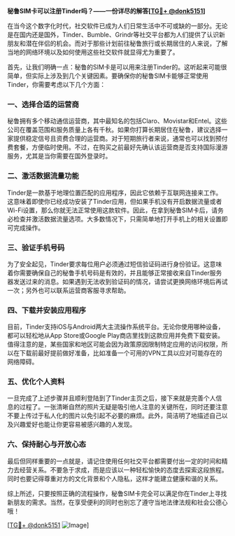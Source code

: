 **秘鲁SIM卡可以注册Tinder吗？——一份详尽的解答[[TG💪+ @donk5151](https://t.me/s/donk5151)]**

在当今这个数字化时代，社交软件已成为人们日常生活中不可或缺的一部分。无论是在国内还是国外，Tinder、Bumble、Grindr等社交平台都为人们提供了认识新朋友和潜在伴侣的机会。而对于那些计划前往秘鲁旅行或长期居住的人来说，了解当地的网络环境以及如何使用这些社交软件就显得尤为重要了。

首先，让我们明确一点：秘鲁的SIM卡是可以用来注册Tinder的。这听起来可能很简单，但实际上涉及到几个关键因素。要确保你的秘鲁SIM卡能够正常使用Tinder，你需要考虑以下几个方面：

### 一、选择合适的运营商

秘鲁拥有多个移动通信运营商，其中最知名的包括Claro、Movistar和Entel。这些公司在覆盖范围和服务质量上各有千秋。如果你打算长期居住在秘鲁，建议选择一家提供稳定信号且资费合理的运营商。对于短期旅行者来说，通常也可以找到预付费套餐，方便临时使用。不过，在购买之前最好先确认该运营商是否支持国际漫游服务，尤其是当你需要在国外登录时。

### 二、激活数据流量功能

Tinder是一款基于地理位置匹配的应用程序，因此它依赖于互联网连接来工作。这意味着即使你已经成功安装了Tinder应用，但如果手机没有开启数据流量或者Wi-Fi设置，那么你就无法正常使用这款软件。因此，在拿到秘鲁SIM卡后，请务必检查并激活数据流量选项。大多数情况下，只需简单地打开手机上的相关设置即可完成操作。

### 三、验证手机号码

为了安全起见，Tinder要求每位用户必须通过短信验证码进行身份验证。这意味着你需要确保自己的秘鲁手机号码是有效的，并且能够正常接收来自Tinder服务器发送过来的消息。如果遇到无法收到验证码的情况，请尝试更换网络环境后再试一次；另外也可以联系运营商客服寻求帮助。

### 四、下载并安装应用程序

目前，Tinder支持iOS与Android两大主流操作系统平台。无论你使用哪种设备，都可以轻松地从App Store或Google Play商店里找到这款应用并免费下载安装。值得注意的是，某些国家和地区可能会因为政策原因限制特定应用的访问权限，所以在下载前最好提前做好准备，比如准备一个可用的VPN工具以应对可能存在的网络障碍。

### 五、优化个人资料

一旦完成了上述步骤并且顺利登陆到了Tinder主页之后，接下来就是完善个人信息的过程了。一张清晰自然的照片无疑是吸引他人注意的关键所在，同时还要注意不要上传过于私人化的图片以免引起不必要的麻烦。此外，简洁明了地描述自己以及兴趣爱好也能让你更容易被感兴趣的人发现。

### 六、保持耐心与开放心态

最后但同样重要的一点就是，请记住使用任何社交平台都需要付出一定的时间和精力去经营关系。不要急于求成，而是应该以一种轻松愉快的态度去探索这段旅程。同时也要记得尊重对方的文化背景和个人隐私，这样才能建立健康和谐的关系。

综上所述，只要按照正确的流程操作，秘鲁SIM卡完全可以满足你在Tinder上寻找新朋友的需求。当然，在享受便利的同时也别忘了遵守当地法律法规和社会公德心哦！

[[TG💪+ @donk5151](https://t.me/s/donk5151) ![Image](https://i.postimg.cc/rwNCRYN7/Snipaste-2025-04-30-17-27-05.png)]